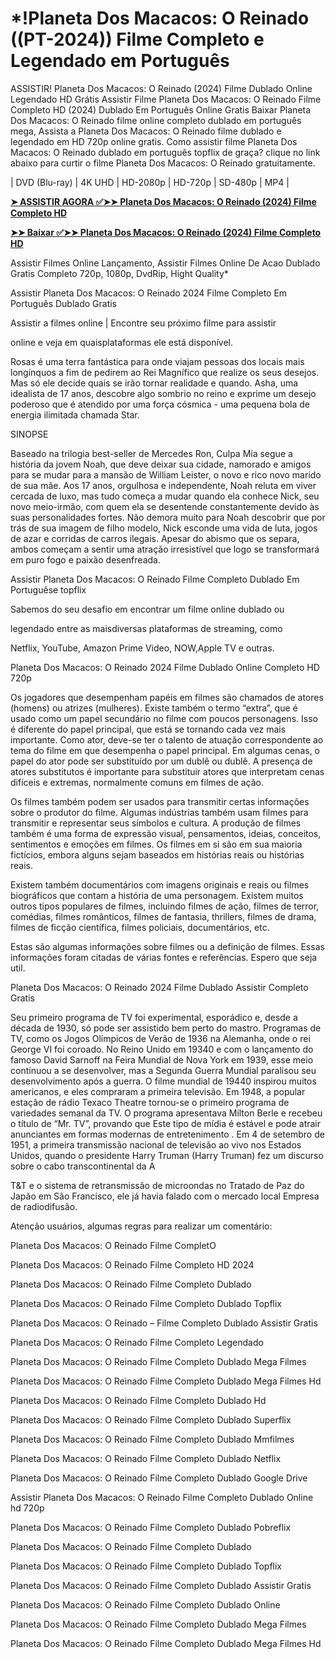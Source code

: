 <h1>*!Planeta Dos Macacos: O Reinado ((PT-2024)) Filme Completo e Legendado em Português</h1>
ASSISTIR! Planeta Dos Macacos: O Reinado (2024) Filme Dublado Online Legendado HD Grátis Assistir Filme Planeta Dos Macacos: O Reinado Filme Completo HD (2024) Dublado Em Português Online Gratis Baixar Planeta Dos Macacos: O Reinado filme online completo dublado em português mega, Assista a Planeta Dos Macacos: O Reinado filme dublado e legendado em HD 720p online gratis. Como assistir filme Planeta Dos Macacos: O Reinado dublado em português topflix de graça? clique no link abaixo para curtir o filme Planeta Dos Macacos: O Reinado gratuitamente.

| DVD (Blu-ray) | 4K UHD | HD-2080p | HD-720p | SD-480p | MP4 |


**[➤ ASSISTIR AGORA ✅➤➤ Planeta Dos Macacos: O Reinado (2024) Filme Completo HD](https://bit.ly/4ftDDxK)**


**[➤➤ Baixar ✅➤➤ Planeta Dos Macacos: O Reinado (2024) Filme Completo HD](https://bit.ly/4ftDDxK)**


Assistir Filmes Online Lançamento, Assistir Filmes Online De Acao Dublado Gratis Completo 720p, 1080p, DvdRip, Hight Quality*

Assistir Planeta Dos Macacos: O Reinado 2024 Filme Completo Em Português Dublado Gratis

Assistir a filmes online | Encontre seu próximo filme para assistir

online e veja em quaisplataformas ele está disponível.

Rosas é uma terra fantástica para onde viajam pessoas dos locais mais longínquos a fim de pedirem ao Rei Magnífico que realize os seus desejos. Mas só ele decide quais se irão tornar realidade e quando. Asha, uma idealista de 17 anos, descobre algo sombrio no reino e exprime um desejo poderoso que é atendido por uma força cósmica - uma pequena bola de energia ilimitada chamada Star.

SINOPSE

Baseado na trilogia best-seller de Mercedes Ron, Culpa Mía segue a história da jovem Noah, que deve deixar sua cidade, namorado e amigos para se mudar para a mansão de William Leister, o novo e rico novo marido de sua mãe. Aos 17 anos, orgulhosa e independente, Noah reluta em viver cercada de luxo, mas tudo começa a mudar quando ela conhece Nick, seu novo meio-irmão, com quem ela se desentende constantemente devido às suas personalidades fortes. Não demora muito para Noah descobrir que por trás de sua imagem de filho modelo, Nick esconde uma vida de luta, jogos de azar e corridas de carros ilegais. Apesar do abismo que os separa, ambos começam a sentir uma atração irresistível que logo se transformará em puro fogo e paixão desenfreada.

Assistir Planeta Dos Macacos: O Reinado Filme Completo Dublado Em Portuguêse topflix

Sabemos do seu desafio em encontrar um filme online dublado ou

legendado entre as maisdiversas plataformas de streaming, como

Netflix, YouTube, Amazon Prime Video, NOW,Apple TV e outras.

Planeta Dos Macacos: O Reinado 2024 Filme Dublado Online Completo HD 720p

Os jogadores que desempenham papéis em filmes são chamados de atores (homens) ou atrizes (mulheres). Existe também o termo “extra”, que é usado como um papel secundário no filme com poucos personagens. Isso é diferente do papel principal, que está se tornando cada vez mais importante. Como ator, deve-se ter o talento de atuação correspondente ao tema do filme em que desempenha o papel principal. Em algumas cenas, o papel do ator pode ser substituído por um dublê ou dublê. A presença de atores substitutos é importante para substituir atores que interpretam cenas difíceis e extremas, normalmente comuns em filmes de ação.

Os filmes também podem ser usados para transmitir certas informações sobre o produtor do filme. Algumas indústrias também usam filmes para transmitir e representar seus símbolos e cultura. A produção de filmes também é uma forma de expressão visual, pensamentos, ideias, conceitos, sentimentos e emoções em filmes. Os filmes em si são em sua maioria fictícios, embora alguns sejam baseados em histórias reais ou histórias reais.

Existem também documentários com imagens originais e reais ou filmes biográficos que contam a história de uma personagem. Existem muitos outros tipos populares de filmes, incluindo filmes de ação, filmes de terror, comédias, filmes românticos, filmes de fantasia, thrillers, filmes de drama, filmes de ficção científica, filmes policiais, documentários, etc.

Estas são algumas informações sobre filmes ou a definição de filmes. Essas informações foram citadas de várias fontes e referências. Espero que seja util.

Planeta Dos Macacos: O Reinado 2024 Filme Dublado Assistir Completo Gratis

Seu primeiro programa de TV foi experimental, esporádico e, desde a década de 1930, só pode ser assistido bem perto do mastro. Programas de TV, como os Jogos Olímpicos de Verão de 1936 na Alemanha, onde o rei George VI foi coroado. No Reino Unido em 19340 e com o lançamento do famoso David Sarnoff na Feira Mundial de Nova York em 1939, esse meio continuou a se desenvolver, mas a Segunda Guerra Mundial paralisou seu desenvolvimento após a guerra. O filme mundial de 19440 inspirou muitos americanos, e eles compraram a primeira televisão. Em 1948, a popular estação de rádio Texaco Theatre tornou-se o primeiro programa de variedades semanal da TV. O programa apresentava Milton Berle e recebeu o título de “Mr. TV”, provando que Este tipo de mídia é estável e pode atrair anunciantes em formas modernas de entretenimento . Em 4 de setembro de 1951, a primeira transmissão nacional de televisão ao vivo nos Estados Unidos, quando o presidente Harry Truman (Harry Truman) fez um discurso sobre o cabo transcontinental da A

T&T e o sistema de retransmissão de microondas no Tratado de Paz do Japão em São Francisco, ele já havia falado com o mercado local Empresa de radiodifusão.

Atenção usuários, algumas regras para realizar um comentário:


Planeta Dos Macacos: O Reinado Filme CompletO

Planeta Dos Macacos: O Reinado Filme Completo HD 2024

Planeta Dos Macacos: O Reinado Filme Completo Dublado

Planeta Dos Macacos: O Reinado Filme Completo Dublado Topflix

Planeta Dos Macacos: O Reinado – Filme Completo Dublado Assistir Gratis

Planeta Dos Macacos: O Reinado Filme Completo Legendado

Planeta Dos Macacos: O Reinado Filme Completo Dublado Mega Filmes

Planeta Dos Macacos: O Reinado Filme Completo Dublado Mega Filmes Hd

Planeta Dos Macacos: O Reinado Filme Completo Dublado Hd

Planeta Dos Macacos: O Reinado Filme Completo Dublado Superflix

Planeta Dos Macacos: O Reinado Filme Completo Dublado Mmfilmes

Planeta Dos Macacos: O Reinado Filme Completo Dublado Netflix

Planeta Dos Macacos: O Reinado Filme Completo Dublado Google Drive

Assistir Planeta Dos Macacos: O Reinado Filme Completo Dublado Online hd 720p

Planeta Dos Macacos: O Reinado Filme Completo Dublado Pobreflix

Planeta Dos Macacos: O Reinado Filme Completo Dublado

Planeta Dos Macacos: O Reinado Filme Completo Dublado Topflix

Planeta Dos Macacos: O Reinado Filme Completo Dublado Assistir Gratis

Planeta Dos Macacos: O Reinado Filme Completo Dublado Online

Planeta Dos Macacos: O Reinado Filme Completo Dublado Mega Filmes

Planeta Dos Macacos: O Reinado Filme Completo Dublado Mega Filmes Hd
